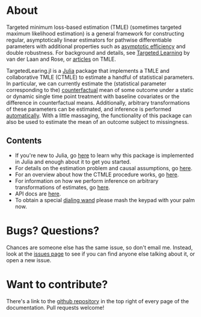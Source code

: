 # About

Targeted minimum loss-based estimation (TMLE) (sometimes targeted maximum likelihood estimation) is a general framework for constructing regular, asymptotically linear estimators for pathwise differentiable parameters with additional properties such as [asymptotic efficiency](https://en.wikipedia.org/wiki/Efficiency_%28statistics%29#Asymptotic_efficiency) and double robustness. For background and details, see [Targeted Learning](https://www.springer.com/statistics/statistical+theory+and+methods/book/978-1-4419-9781-4) by van der Laan and Rose, or [articles](http://scholar.google.com/scholar?q=targeted+estimation+tmle) on TMLE.

TargetedLearing.jl is a [Julia](julialang.org) package that implements a TMLE and collaborative TMLE (CTMLE) to estimate a handful of statistical parameters. In particular, we can currently estimate the (statistical parameter corresponding to the) [counterfactual](https://en.wikipedia.org/wiki/Rubin_causal_model) mean of some outcome under a static or dynamic single time point treatment with baseline covariates or the difference in counterfactual means. Additionally, arbitrary transformations of these parameters can be estimated, and inference is performed [automatically](user-guide/influencecurves.md).  With a little massaging, the functionality of this package can also be used to estimate the mean of an outcome subject to missingness.

## Contents

* If you're new to Julia, go [here](user-guide/julia.md) to learn why this package is implemented in Julia and enough about it to get you started.
* For details on the estimation problem and causal assumptions, go [here](user-guide/estimation.md).
* For an overview about how the CTMLE procedure works, go [here](user-guide/ctmle.md).
* For information on how we perform inference on arbitrary transformations of estimates, go [here](user-guide/influencecurves.md).
* API docs are [here](asdf).
* To obtain a special [dialing wand](https://www.youtube.com/watch?v=OqjF7HKSaaI) please mash the keypad with your palm now.

# Bugs? Questions?

Chances are someone else has the same issue, so don't email me. Instead, look at the [issues page](https://github.com/lendle/TargetedLearning.jl/issues) to see if you can find anyone else talking about it, or open a new issue.

# Want to contribute?

There's a link to the [github repository](https://github.com/lendle/TargetedLearning.jl/) in the top right of every page of the documentation. Pull requests welcome!

